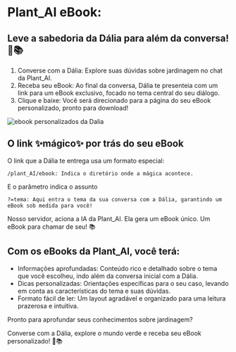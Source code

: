 # Plant_AI eBook: 
Leve a sabedoria da Dália para além da conversa! 🌱📚
---


1. Converse com a Dália: 
Explore suas dúvidas sobre jardinagem no chat da Plant_AI.
2. Receba seu eBook:
Ao final da conversa, Dália te presenteia com um link para um eBook exclusivo, focado no tema central do seu diálogo.
3. Clique e baixe:
Você será direcionado para a página do seu eBook personalizado, pronto para download!

![ebook personalizados da Dalia](https://github.com/brunocastro/plant_ai/assets/1557137/36e3355f-9f29-424b-b8db-10fcf44f3861)

## O link ✨mágico✨ por trás do seu eBook
O link que a Dália te entrega usa um formato especial:

    /plant_AI/ebook: Indica o diretório onde a mágica acontece.

E o parâmetro indica o assunto

    ?=tema: Aqui entra o tema da sua conversa com a Dália, garantindo um eBook sob medida para você!

Nosso servidor, aciona a IA da Plant_AI. Ela gera um eBook único. Um eBook para chamar de seu! 📚

## Com os eBooks da Plant_AI, você terá:

- Informações aprofundadas: Conteúdo rico e detalhado sobre o tema que você escolheu, indo além da conversa inicial com a Dália.
- Dicas personalizadas: Orientações específicas para o seu caso, levando em conta as características do tema e suas dúvidas.
- Formato fácil de ler: Um layout agradável e organizado para uma leitura prazerosa e intuitiva.

Pronto para aprofundar seus conhecimentos sobre jardinagem?

Converse com a Dália, explore o mundo verde e receba seu eBook personalizado! 🌱📚
